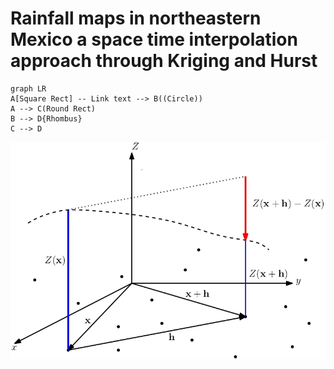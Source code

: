 # Rainfall maps in northeastern Mexico a space time interpolation approach through Kriging and Hurst
```mermaid
graph LR
A[Square Rect] -- Link text --> B((Circle))
A --> C(Round Rect)
B --> D{Rhombus}
C --> D
```


![Figure 1](Images/Figure%201.jpg)
